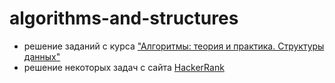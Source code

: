 # algorithms-and-structures

* решение заданий с курса ["Алгоритмы: теория и практика. Структуры данных"](https://stepik.org/course/1547/syllabus)
* решение некоторых задач с сайта [HackerRank](https://www.hackerrank.com/dashboard)


